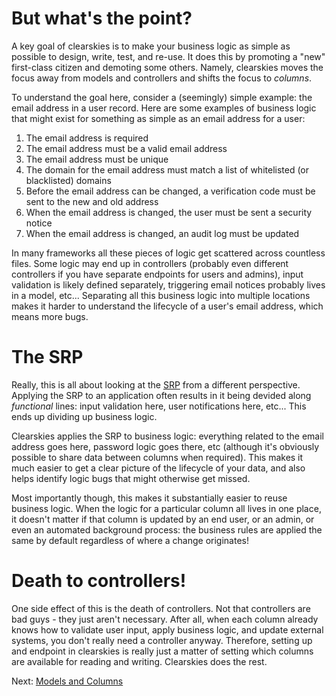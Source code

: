 # But what's the point?

A key goal of clearskies is to make your business logic as simple as possible to design, write, test, and re-use.  It does this by promoting a "new" first-class citizen and demoting some others.  Namely, clearskies moves the focus away from models and controllers and shifts the focus to _columns_.

To understand the goal here, consider a (seemingly) simple example: the email address in a user record.  Here are some examples of business logic that might exist for something as simple as an email address for a user:

1. The email address is required
2. The email address must be a valid email address
3. The email address must be unique
4. The domain for the email address must match a list of whitelisted (or blacklisted) domains
5. Before the email address can be changed, a verification code must be sent to the new and old address
6. When the email address is changed, the user must be sent a security notice
7. When the email address is changed, an audit log must be updated

In many frameworks all these pieces of logic get scattered across countless files.  Some logic may end up in controllers (probably even different controllers if you have separate endpoints for users and admins), input validation is likely defined separately, triggering email notices probably lives in a model, etc...  Separating all this business logic into multiple locations makes it harder to understand the lifecycle of a user's email address, which means more bugs.

# The SRP

Really, this is all about looking at the [SRP](https://en.wikipedia.org/wiki/Single-responsibility_principle) from a different perspective.  Applying the SRP to an application often results in it being devided along _functional_ lines: input validation here, user notifications here, etc...  This ends up dividing up business logic.

Clearskies applies the SRP to business logic: everything related to the email address goes here, password logic goes there, etc (although it's obviously possible to share data between columns when required).  This makes it much easier to get a clear picture of the lifecycle of your data, and also helps identify logic bugs that might otherwise get missed.

Most importantly though, this makes it substantially easier to reuse business logic.  When the logic for a particular column all lives in one place, it doesn't matter if that column is updated by an end user, or an admin, or even an automated background process: the business rules are applied the same by default regardless of where a change originates!

# Death to controllers!

One side effect of this is the death of controllers.  Not that controllers are bad guys - they just aren't necessary.  After all, when each column already knows how to validate user input, apply business logic, and update external systems, you don't really need a controller anyway.  Therefore, setting up and endpoint in clearskies is really just a matter of setting which columns are available for reading and writing.  Clearskies does the rest.

Next: [Models and Columns](./3_models_and_columns.md)
